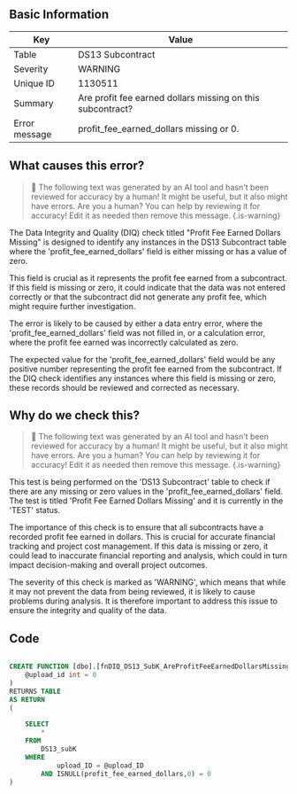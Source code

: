 ## Basic Information
| Key         | Value          |
|-------------|----------------|
| Table       | DS13 Subcontract |
| Severity    | WARNING |
| Unique ID   | 1130511   |
| Summary     | Are profit fee earned dollars missing on this subcontract? |
| Error message | profit_fee_earned_dollars missing or 0. |

## What causes this error?

> :robot: The following text was generated by an AI tool and hasn't been reviewed for accuracy by a human! It might be useful, but it also might have errors. Are you a human? You can help by reviewing it for accuracy! Edit it as needed then remove this message.
{.is-warning}

The Data Integrity and Quality (DIQ) check titled "Profit Fee Earned Dollars Missing" is designed to identify any instances in the DS13 Subcontract table where the 'profit_fee_earned_dollars' field is either missing or has a value of zero. 

This field is crucial as it represents the profit fee earned from a subcontract. If this field is missing or zero, it could indicate that the data was not entered correctly or that the subcontract did not generate any profit fee, which might require further investigation.

The error is likely to be caused by either a data entry error, where the 'profit_fee_earned_dollars' field was not filled in, or a calculation error, where the profit fee earned was incorrectly calculated as zero. 

The expected value for the 'profit_fee_earned_dollars' field would be any positive number representing the profit fee earned from the subcontract. If the DIQ check identifies any instances where this field is missing or zero, these records should be reviewed and corrected as necessary.
## Why do we check this?

> :robot: The following text was generated by an AI tool and hasn't been reviewed for accuracy by a human! It might be useful, but it also might have errors. Are you a human? You can help by reviewing it for accuracy! Edit it as needed then remove this message.
{.is-warning}

This test is being performed on the 'DS13 Subcontract' table to check if there are any missing or zero values in the 'profit_fee_earned_dollars' field. The test is titled 'Profit Fee Earned Dollars Missing' and it is currently in the 'TEST' status. 

The importance of this check is to ensure that all subcontracts have a recorded profit fee earned in dollars. This is crucial for accurate financial tracking and project cost management. If this data is missing or zero, it could lead to inaccurate financial reporting and analysis, which could in turn impact decision-making and overall project outcomes.

The severity of this check is marked as 'WARNING', which means that while it may not prevent the data from being reviewed, it is likely to cause problems during analysis. It is therefore important to address this issue to ensure the integrity and quality of the data.
## Code

```sql

CREATE FUNCTION [dbo].[fnDIQ_DS13_SubK_AreProfitFeeEarnedDollarsMissing] (
	@upload_id int = 0
)
RETURNS TABLE
AS RETURN
(
	
	SELECT
		*
	FROM 
		DS13_subK
	WHERE 
			upload_ID = @upload_ID 
		AND ISNULL(profit_fee_earned_dollars,0) = 0
)
```
